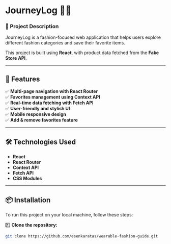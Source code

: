 # JourneyLog 👗🎨

### 📌 Project Description

JourneyLog is a fashion-focused web application that helps users explore different fashion categories and save their favorite items.

This project is built using **React**, with product data fetched from the **Fake Store API**.

---

## 🚀 Features

✅ **Multi-page navigation with React Router**  
✅ **Favorites management using Context API**  
✅ **Real-time data fetching with Fetch API**  
✅ **User-friendly and stylish UI**  
✅ **Mobile responsive design**  
✅ **Add & remove favorites feature**

---

## 🛠 Technologies Used

- **React**
- **React Router**
- **Context API**
- **Fetch API**
- **CSS Modules**

---

## 📦 Installation

To run this project on your local machine, follow these steps:

1️⃣ **Clone the repository:**

```bash
git clone https://github.com/esenkaratas/wearable-fashion-guide.git

```

